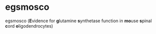 # egsmosco 
egsmosco (**E**vidence for **g**lutamine **s**ynthetase function in **mo**use **s**pinal **c**ord **o**ligodendrocytes)
